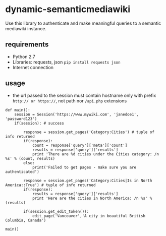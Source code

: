 # dynamic-semanticmediawiki

Use this library to authenticate and make meaningful queries to a semantic mediawiki instance.

## requirements
- Python 2.7
- Libraries: requests, json `pip install requests json`
- Internet connection

## usage
- the url passed to the session must contain hostname only with prefix `http:// or https://`, not path nor `/api.php` extensions

```
def main():
    session = Session('https://www.mywiki.com', 'janedoe1', 'password123')
    if(session): # success

        response = session.get_pages('Category:Cities') # tuple of info returned
        if(response):
            count = response['query']['meta']['count']
            results = response['query']['results']
            print 'There are %d cities under the Cities category: /n %s' % (count, results)
        else:
            print('Failed to get pages - make sure you are authenticated')

        response = session.get_pages('Category:Cities|Is in North America::True') # tuple of info returned
        if(response):
            results = response['query']['results']
            print 'Here are the cities in North America: /n %s' % (results)

        if(session.get_edit_token()):
            edit_page('Vancouver','A city in beautiful British Columbia, Canada')

main()

```
